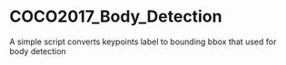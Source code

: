 # COCO2017_Body_Detection
A simple script converts keypoints label to bounding bbox that used for body detection
